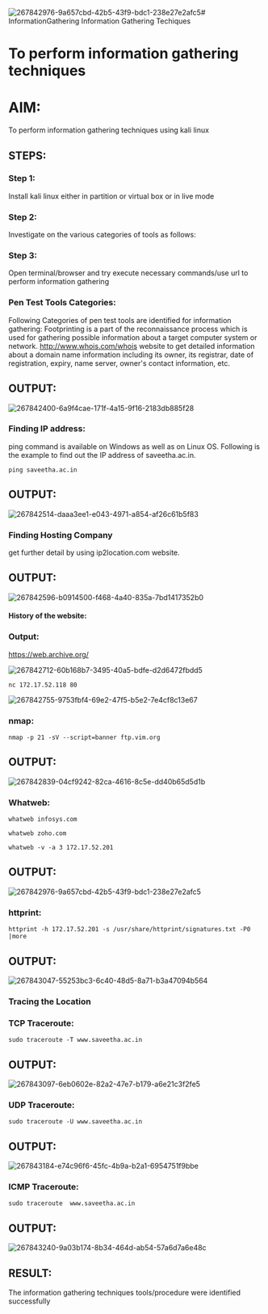 ![267842976-9a657cbd-42b5-43f9-bdc1-238e27e2afc5](https://github.com/Sudharsanram/InformationGathering/assets/119393980/0fae89a5-1d34-4f76-a995-ab126cd4b3e5)# InformationGathering
Information Gathering Techiques

# To perform information gathering techniques

# AIM:

To perform information gathering techniques using kali linux 

## STEPS:

### Step 1:

Install kali linux either in partition or virtual box or in live mode

### Step 2:

Investigate on the various categories of tools as follows:

### Step 3:
Open terminal/browser and try execute necessary commands/use url to perform information gathering

### Pen Test Tools Categories:

Following Categories of pen test tools are identified for information gathering: Footprinting is a part of the reconnaissance process which is used for gathering possible information about a target computer system or network. http://www.whois.com/whois website to get detailed information about a domain name information including its owner, its registrar, date of registration, expiry, name server, owner's contact information, etc.

## OUTPUT:
![267842400-6a9f4cae-171f-4a15-9f16-2183db885f28](https://github.com/Sudharsanram/InformationGathering/assets/119393980/37f800a1-0dc0-422b-83d3-cbf60f800a30)

### Finding IP address:

ping command is available on Windows as well as on Linux OS. Following is the example to find out the IP address of saveetha.ac.in.
```
ping saveetha.ac.in
```
## OUTPUT:

![267842514-daaa3ee1-e043-4971-a854-af26c61b5f83](https://github.com/Sudharsanram/InformationGathering/assets/119393980/2ef41075-d6a5-4a87-a648-73d2022829fc)

### Finding Hosting Company

get further detail by using ip2location.com website.

## OUTPUT:
![267842596-b0914500-f468-4a40-835a-7bd1417352b0](https://github.com/Sudharsanram/InformationGathering/assets/119393980/f70342d0-90cf-42e9-9858-0373d5f45550)

#### History of the website:

### Output:
https://web.archive.org/

![267842712-60b168b7-3495-40a5-bdfe-d2d6472fbdd5](https://github.com/Sudharsanram/InformationGathering/assets/119393980/c36a1031-83e0-4ae1-a016-24e208ab7b61)

```
nc 172.17.52.118 80
```
![267842755-9753fbf4-69e2-47f5-b5e2-7e4cf8c13e67](https://github.com/Sudharsanram/InformationGathering/assets/119393980/b9f66015-fdc3-4cb1-abc2-bdb68b21fa37)

### nmap:
```
nmap -p 21 -sV --script=banner ftp.vim.org
```

## OUTPUT:

![267842839-04cf9242-82ca-4616-8c5e-dd40b65d5d1b](https://github.com/Sudharsanram/InformationGathering/assets/119393980/89a8ef33-9d25-4632-83ab-27cf030b9857)

### Whatweb:
```
whatweb infosys.com
```
```
whatweb zoho.com
```
```
whatweb -v -a 3 172.17.52.201
```
## OUTPUT:

![267842976-9a657cbd-42b5-43f9-bdc1-238e27e2afc5](https://github.com/Sudharsanram/InformationGathering/assets/119393980/941d89b6-2aa2-4c4c-9f0a-721a2058008d)

### httprint:
```
httprint -h 172.17.52.201 -s /usr/share/httprint/signatures.txt -P0 |more
```

## OUTPUT:
![267843047-55253bc3-6c40-48d5-8a71-b3a47094b564](https://github.com/Sudharsanram/InformationGathering/assets/119393980/f90dc3d5-6873-4079-b707-782f58211bd5)

### Tracing the Location
### TCP Traceroute:
```
sudo traceroute -T www.saveetha.ac.in
```

## OUTPUT:
![267843097-6eb0602e-82a2-47e7-b179-a6e21c3f2fe5](https://github.com/Sudharsanram/InformationGathering/assets/119393980/1045dd18-7e9f-4d73-9520-56f98052fc74)

### UDP Traceroute:
```
sudo traceroute -U www.saveetha.ac.in
```
## OUTPUT:
![267843184-e74c96f6-45fc-4b9a-b2a1-6954751f9bbe](https://github.com/Sudharsanram/InformationGathering/assets/119393980/1eeb46d6-877f-4a28-840a-eeb67630a59b)

### ICMP Traceroute:
```
sudo traceroute  www.saveetha.ac.in
```
## OUTPUT:
![267843240-9a03b174-8b34-464d-ab54-57a6d7a6e48c](https://github.com/Sudharsanram/InformationGathering/assets/119393980/671af1a8-2b09-45af-be03-58fd7ff66613)

## RESULT:
The information gathering techniques tools/procedure were  identified successfully
